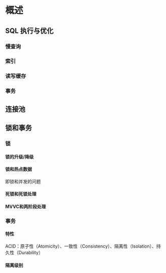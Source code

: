 # 概述

## SQL 执行与优化

### 慢查询

### 索引

### 读写缓存

### 事务

## 连接池

## 锁和事务

### 锁

#### 锁的升级/降级

#### 锁和热点数据

即锁和并发的问题

#### 死锁和死锁处理

#### MVVC和两阶段处理

### 事务

#### 特性

ACID：原子性（Atomicity）、一致性（Consistency）、隔离性（Isolation）、持久性（Durability）

#### 隔离级别

